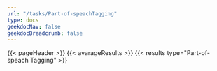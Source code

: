 ```yaml
---
url: "/tasks/Part-of-speachTagging"
type: docs
geekdocNav: false
geekdocBreadcrumb: false
---
```


{{< pageHeader >}}
{{< avarageResults >}}
{{< results type="Part-of-speach Tagging" >}}
